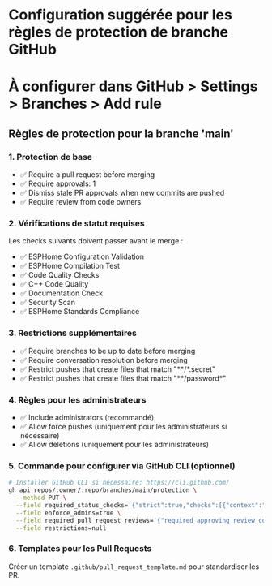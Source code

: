# Configuration suggérée pour les règles de protection de branche GitHub
# À configurer dans GitHub > Settings > Branches > Add rule

## Règles de protection pour la branche 'main'

### 1. Protection de base
- ✅ Require a pull request before merging
- ✅ Require approvals: 1
- ✅ Dismiss stale PR approvals when new commits are pushed
- ✅ Require review from code owners

### 2. Vérifications de statut requises
Les checks suivants doivent passer avant le merge :
- ✅ ESPHome Configuration Validation
- ✅ ESPHome Compilation Test  
- ✅ Code Quality Checks
- ✅ C++ Code Quality
- ✅ Documentation Check
- ✅ Security Scan
- ✅ ESPHome Standards Compliance

### 3. Restrictions supplémentaires
- ✅ Require branches to be up to date before merging
- ✅ Require conversation resolution before merging
- ✅ Restrict pushes that create files that match "**/*.secret"
- ✅ Restrict pushes that create files that match "**/password*"

### 4. Règles pour les administrateurs
- ✅ Include administrators (recommandé)
- ✅ Allow force pushes (uniquement pour les administrateurs si nécessaire)
- ✅ Allow deletions (uniquement pour les administrateurs)

### 5. Commande pour configurer via GitHub CLI (optionnel)
```bash
# Installer GitHub CLI si nécessaire: https://cli.github.com/
gh api repos/:owner/:repo/branches/main/protection \
  --method PUT \
  --field required_status_checks='{"strict":true,"checks":[{"context":"ESPHome Configuration Validation"},{"context":"ESPHome Compilation Test"},{"context":"Code Quality Checks"},{"context":"C++ Code Quality"},{"context":"Documentation Check"},{"context":"Security Scan"},{"context":"ESPHome Standards Compliance"}]}' \
  --field enforce_admins=true \
  --field required_pull_request_reviews='{"required_approving_review_count":1,"dismiss_stale_reviews":true}' \
  --field restrictions=null
```

### 6. Templates pour les Pull Requests
Créer un template `.github/pull_request_template.md` pour standardiser les PR.
